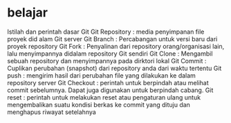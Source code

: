 # belajar
Istilah dan perintah dasar Git
Git Repository : media penyimpanan file proyek did alam Git server
Git Branch : Percabangan untuk versi baru dari proyek repository
Git Fork : Penyalinan dari repository orang/organisasi lain, lalu menyimpannya didalam repository Git sendiri
Git Clone : Mengambil sebuah repository dan menyimpannya pada dirktori lokal
Git Commit : Cuplikan perubahan (snapshot) dari repository anda dari waktu tertentu
Git push : mengirim hasil dari perubahan file yang dilakukan ke dalam repository server
Git Checkout : perintah untuk berpindah atau melihat commit sebelumnya. Dapat juga digunakan untuk berpindah cabang.
Git reset : perintah untuk melakukan reset  atau pengaturan ulang untuk mengembalikan suatu kondisi berkas ke commit yang dituju dan menghapus riwayat setelahnya
